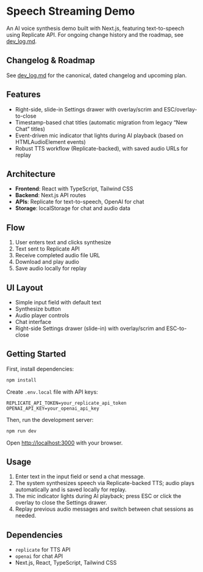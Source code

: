 # Speech Streaming Demo

An AI voice synthesis demo built with Next.js, featuring text-to-speech using Replicate API.
For ongoing change history and the roadmap, see [dev_log.md](dev_log.md).

## Changelog & Roadmap
See [dev_log.md](dev_log.md) for the canonical, dated changelog and upcoming plan.

## Features

- Right-side, slide-in Settings drawer with overlay/scrim and ESC/overlay-to-close
- Timestamp-based chat titles (automatic migration from legacy “New Chat” titles)
- Event-driven mic indicator that lights during AI playback (based on HTMLAudioElement events)
- Robust TTS workflow (Replicate-backed), with saved audio URLs for replay

## Architecture

- **Frontend**: React with TypeScript, Tailwind CSS
- **Backend**: Next.js API routes
- **APIs**: Replicate for text-to-speech, OpenAI for chat
- **Storage**: localStorage for chat and audio data

## Flow

1. User enters text and clicks synthesize
2. Text sent to Replicate API
3. Receive completed audio file URL
4. Download and play audio
5. Save audio locally for replay

## UI Layout

- Simple input field with default text
- Synthesize button
- Audio player controls
- Chat interface
- Right-side Settings drawer (slide-in) with overlay/scrim and ESC-to-close

## Getting Started

First, install dependencies:

```bash
npm install
```

Create `.env.local` file with API keys:

```
REPLICATE_API_TOKEN=your_replicate_api_token
OPENAI_API_KEY=your_openai_api_key
```

Then, run the development server:

```bash
npm run dev
```

Open [http://localhost:3000](http://localhost:3000) with your browser.

## Usage

1. Enter text in the input field or send a chat message.
2. The system synthesizes speech via Replicate-backed TTS; audio plays automatically and is saved locally for replay.
3. The mic indicator lights during AI playback; press ESC or click the overlay to close the Settings drawer.
4. Replay previous audio messages and switch between chat sessions as needed.

## Dependencies

- `replicate` for TTS API
- `openai` for chat API
- Next.js, React, TypeScript, Tailwind CSS